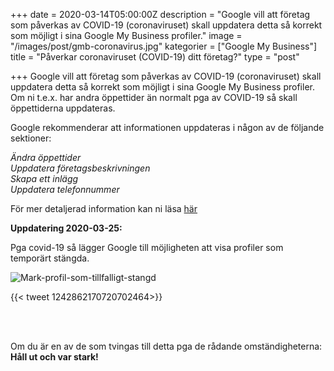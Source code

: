 +++
date = 2020-03-14T05:00:00Z
description = "Google vill att företag som påverkas av COVID-19 (coronaviruset) skall uppdatera detta så korrekt som möjligt i sina Google My Business profiler."
image = "/images/post/gmb-coronavirus.jpg"
kategorier = ["Google My Business"]
title = "Påverkar coronaviruset (COVID-19) ditt företag?"
type = "post"

+++
Google vill att företag som påverkas av COVID-19 (coronaviruset) skall uppdatera detta så korrekt som möjligt i sina Google My Business profiler. Om ni t.e.x. har andra öppettider än normalt pga av COVID-19 så skall öppettiderna uppdateras.

Google rekommenderar att informationen uppdateras i någon av de följande sektioner:

_Ändra öppettider  
Uppdatera företagsbeskrivningen  
Skapa ett inlägg  
Uppdatera telefonnummer_

För mer detaljerad information kan ni läsa [här](https://support.google.com/business/answer/9773423?p=covid_19)

**Uppdatering 2020-03-25:**

Pga covid-19 så lägger Google till möjligheten att visa profiler som temporärt stängda. 

![Mark-profil-som-tillfalligt-stangd](/images/mark-som-tillfalligt-stangt.png "Mark-profil-som-tillfalligt-stangd")

{{< tweet 1242862170720702464>}}

<br></br>

Om du är en av de som tvingas till detta pga de rådande omständigheterna: **Håll ut och var stark!** 